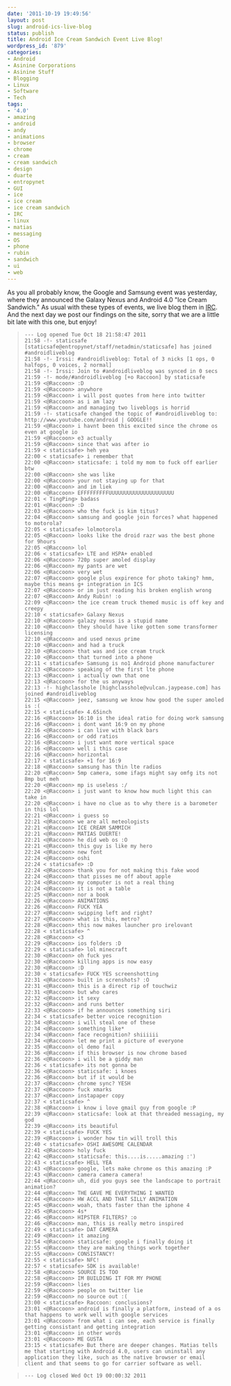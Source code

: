 ```yaml
---
date: '2011-10-19 19:49:56'
layout: post
slug: android-ics-live-blog
status: publish
title: Android Ice Cream Sandwich Event Live Blog!
wordpress_id: '879'
categories:
- Android
- Asinine Corporations
- Asinine Stuff
- Blogging
- Linux
- Software
- Tech
tags:
- '4.0'
- amazing
- android
- andy
- animations
- browser
- chrome
- cream
- cream sandwich
- design
- duarte
- entropynet
- GUI
- ice
- ice cream
- ice cream sandwich
- IRC
- linux
- matias
- messaging
- OS
- phone
- rubin
- sandwich
- ui
- web
---
```


As you all probably know, the Google and Samsung event was yesterday, where they announced the Galaxy Nexus and Android 4.0 "Ice Cream Sandwich." As usual with these types of events, we live blog them in [IRC](http://entropynet.net). And the next day we post our findings on the site, sorry that we are a little bit late with this one, but enjoy!


> 

>     
>     --- Log opened Tue Oct 18 21:58:47 2011
>     21:58 -!- staticsafe [staticsafe@entropynet/staff/netadmin/staticsafe] has joined #androidliveblog
>     21:58 -!- Irssi: #androidliveblog: Total of 3 nicks [1 ops, 0 halfops, 0 voices, 2 normal]
>     21:58 -!- Irssi: Join to #androidliveblog was synced in 0 secs
>     21:59 -!- mode/#androidliveblog [+o Raccoon] by staticsafe
>     21:59 <@Raccoon> :D
>     21:59 <@Raccoon> anywhore
>     21:59 <@Raccoon> i will post quotes from here into twitter
>     21:59 <@Raccoon> as i am lazy
>     21:59 <@Raccoon> and managing two liveblogs is horrid
>     21:59 -!- staticsafe changed the topic of #androidliveblog to: http://www.youtube.com/android | GOOGLE!!
>     21:59 <@Raccoon> i havnt been this excited since the chrome os even at google io
>     21:59 <@Raccoon> e3 actually
>     21:59 <@Raccoon> since that was after io
>     21:59 < staticsafe> heh yea
>     22:00 < staticsafe> i remember that
>     22:00 <@Raccoon> staticsafe: i told my mom to fuck off earlier btw
>     22:00 <@Raccoon> she was like
>     22:00 <@Raccoon> your not staying up for that
>     22:00 <@Raccoon> and im liek
>     22:00 <@Raccoon> EFFFFFFFFFUUUUUUUUUUUUUUUUUUUUU
>     22:01 < TingPing> badass
>     22:01 <@Raccoon> :D
>     22:03 <@Raccoon> who the fuck is kim titus?
>     22:04 <@Raccoon> samsung and google join forces? what happened to motorola?
>     22:05 < staticsafe> lolmotorola
>     22:05 <@Raccoon> looks like the droid razr was the best phone for 9hours
>     22:05 <@Raccoon> lol
>     22:06 < staticsafe> LTE and HSPA+ enabled
>     22:06 <@Raccoon> 720p super amoled display
>     22:06 <@Raccoon> my pants are wet
>     22:06 <@Raccoon> very wet
>     22:07 <@Raccoon> google plus expirence for photo taking? hmm, maybe this means g+ integration in ICS
>     22:07 <@Raccoon> or im just reading his broken english wrong
>     22:07 <@Raccoon> Andy Rubin! :o
>     22:09 <@Raccoon> the ice cream truck themed music is off key and creepy
>     22:10 < staticsafe> Galaxy Nexus
>     22:10 <@Raccoon> galazy nexus is a stupid name
>     22:10 <@Raccoon> they should have like gotten some transformer licensing
>     22:10 <@Raccoon> and used nexus prime
>     22:10 <@Raccoon> and had a truck
>     22:10 <@Raccoon> that was and ice cream truck
>     22:10 <@Raccoon> that turned into a phone
>     22:11 < staticsafe> Samsung is no1 Android phone manufacturer
>     22:13 <@Raccoon> speaking of the first lte phone
>     22:13 <@Raccoon> i actually own that one
>     22:13 <@Raccoon> for the us anyways
>     22:13 -!- highclasshole [highclasshole@vulcan.jaypease.com] has joined #androidliveblog
>     22:15 <@Raccoon> jeez, samsung we know how good the super amoled is :(
>     22:15 < staticsafe> 4.65inch
>     22:16 <@Raccoon> 16:10 is the ideal ratio for doing work samsung
>     22:16 <@Raccoon> i dont want 16:9 on my phone
>     22:16 <@Raccoon> i can live with black bars
>     22:16 <@Raccoon> or odd ratios
>     22:16 <@Raccoon> i just want more vertical space
>     22:16 <@Raccoon> well i this case
>     22:16 <@Raccoon> horizontal
>     22:17 < staticsafe> +1 for 16:9
>     22:18 <@Raccoon> samsung has thin lte radios
>     22:20 <@Raccoon> 5mp camera, some ifags might say omfg its not 8mp but meh
>     22:20 <@Raccoon> mp is useless :/
>     22:20 <@Raccoon> i just want to know how much light this can take in
>     22:20 <@Raccoon> i have no clue as to why there is a barometer in this lol
>     22:21 <@Raccoon> i guess so
>     22:21 <@Raccoon> we are all meteologists
>     22:21 <@Raccoon> ICE CREAM SAMMICH
>     22:21 <@Raccoon> MATIAS DUERTE!
>     22:21 <@Raccoon> he did web os :O
>     22:21 <@Raccoon> this guy is like my hero
>     22:24 <@Raccoon> new font
>     22:24 <@Raccoon> oshi
>     22:24 < staticsafe> :D
>     22:24 <@Raccoon> thank you for not making this fake wood
>     22:24 <@Raccoon> that pisses me off about apple
>     22:24 <@Raccoon> my computer is not a real thing
>     22:24 <@Raccoon> it is not a table
>     22:25 <@Raccoon> nor a book
>     22:26 <@Raccoon> ANIMATIONS
>     22:26 <@Raccoon> FUCK YEA
>     22:27 <@Raccoon> swipping left and right?
>     22:27 <@Raccoon> what is this, metro?
>     22:28 <@Raccoon> this now makes launcher pro irelovant
>     22:28 < staticsafe> ^
>     22:28 <@Raccoon> <3
>     22:29 <@Raccoon> ios folders :D
>     22:29 < staticsafe> lol minecraft
>     22:30 <@Raccoon> oh fuck yes
>     22:30 <@Raccoon> killing apps is now easy
>     22:30 <@Raccoon> :D
>     22:30 < staticsafe> FUCK YES screenshotting
>     22:31 <@Raccoon> built in screnshots? :O
>     22:31 <@Raccoon> this is a direct rip of touchwiz
>     22:31 <@Raccoon> but who cares
>     22:32 <@Raccoon> it sexy
>     22:32 <@Raccoon> and runs better
>     22:33 <@Raccoon> if he announces something siri
>     22:34 < staticsafe> better voice recognition
>     22:34 <@Raccoon> i will steal one of these
>     22:34 <@Raccoon> something like*
>     22:34 <@Raccoon> face recognition? shiiiiii
>     22:34 <@Raccoon> let me print a picture of everyone
>     22:35 <@Raccoon> ol demo fail
>     22:36 <@Raccoon> if this browser is now chrome based
>     22:36 <@Raccoon> i will be a giddy man
>     22:36 < staticsafe> its not gonna be
>     22:36 <@Raccoon> staticsafe: i knoes
>     22:36 <@Raccoon> but if it would be
>     22:37 <@Raccoon> chrome sync? YESH
>     22:37 <@Raccoon> fuck xmarks
>     22:37 <@Raccoon> instapaper copy
>     22:37 < staticsafe> ^
>     22:38 <@Raccoon> i know i love gmail guy from google :P
>     22:39 <@Raccoon> staticsafe: look at that threaded messaging, my god
>     22:39 <@Raccoon> its beautiful
>     22:39 < staticsafe> FUCK YES
>     22:39 <@Raccoon> i wonder how tin will troll this
>     22:40 < staticsafe> OSHI AWESOME CALENDAR
>     22:41 <@Raccoon> holy fuck
>     22:42 <@Raccoon> staticsafe: this....is.....amazing :')
>     22:43 < staticsafe> HELL YEA
>     22:43 <@Raccoon> google, lets make chrome os this amazing :P
>     22:43 <@Raccoon> camera camera camera!
>     22:44 <@Raccoon> uh, did you guys see the landscape to portrait animation?
>     22:44 <@Raccoon> THE GAVE ME EVERYTHING I WANTED
>     22:44 <@Raccoon> HW ACCL AND THAT SILLY ANIMATION
>     22:45 <@Raccoon> woah, thats faster than the iphone 4
>     22:45 <@Raccoon> 4s*
>     22:46 <@Raccoon> HIPSTER FILTERS? :o
>     22:46 <@Raccoon> man, this is really metro inspired
>     22:49 < staticsafe> DAT CAMERA
>     22:49 <@Raccoon> it amazing
>     22:54 <@Raccoon> staticsafe: google i finally doing it
>     22:55 <@Raccoon> they are making things work together
>     22:55 <@Raccoon> CONSISTANCY!
>     22:55 < staticsafe> NFC!
>     22:57 < staticsafe> SDK is available!
>     22:58 <@Raccoon> SOURCE IS TOO
>     22:58 <@Raccoon> IM BUILDING IT FOR MY PHONE
>     22:59 <@Raccoon> lies
>     22:59 <@Raccoon> people on twitter lie
>     22:59 <@Raccoon> no source out :(
>     23:00 < staticsafe> Raccoon: conclusions?
>     23:01 <@Raccoon> android is finally a platform, instead of a os that happens to work well with google services
>     23:01 <@Raccoon> from what i can see, each service is finally getting consistant and getting integration
>     23:01 <@Raccoon> in other words
>     23:01 <@Raccoon> ME GUSTA
>     23:15 < staticsafe> But there are deeper changes. Matias tells me that starting with Android 4.0, users can uninstall any application they like, such as the native browser or email client and that seems to go for carrier software as well.
> 
> 

>     
>     --- Log closed Wed Oct 19 00:00:32 2011
> 
> 

